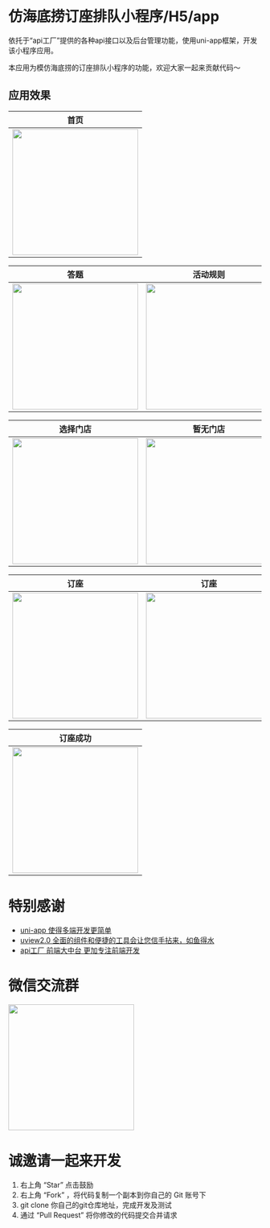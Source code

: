 # 仿海底捞订座排队小程序/H5/app

依托于“api工厂”提供的各种api接口以及后台管理功能，使用uni-app框架，开发该小程序应用。

本应用为模仿海底捞的订座排队小程序的功能，欢迎大家一起来贡献代码～

## 应用效果

| 首页
| :------:
| <img src="https://dcdn.it120.cc/2022/09/18/3c7798f5-c1dc-487a-a6bb-1dab4eda28d0.png" width="250px">

| 答题 | 活动规则
| :------: | :------: |
| <img src="https://dcdn.it120.cc/2022/09/20/1c7aab5a-d129-44b8-9240-9c52b9aa2190.png" width="250px"> | <img src="https://dcdn.it120.cc/2022/09/20/c6f47b07-59e2-46f1-9607-1cae3fa04f23.png" width="250px"> |

| 选择门店 | 暂无门店
| :------: | :------: |
| <img src="https://dcdn.it120.cc/2022/09/23/f652109e-b598-4eb2-b4d9-0c6cbdc32495.png" width="250px"> | <img src="https://dcdn.it120.cc/2022/09/23/814e4cf5-6c05-444d-b89c-f5ea9e0e5c92.png" width="250px"> |

| 订座 | 订座
| :------: | :------: |
| <img src="https://dcdn.it120.cc/2022/09/23/1a3a28be-4eae-435f-8aa2-c5913c7d9681.png" width="250px"> | <img src="https://dcdn.it120.cc/2022/09/23/74fb51ac-c78b-4ad5-b7f6-37a210255933.png" width="250px"> |

| 订座成功
| :------:
| <img src="https://dcdn.it120.cc/2022/09/23/b77d3177-5ef7-4d9e-9804-0a7a6a0f4a62.png" width="250px">

# 特别感谢

- [uni-app 使得多端开发更简单](hhttps://uniapp.dcloud.io/)
- [uview2.0 全面的组件和便捷的工具会让您信手拈来，如鱼得水](https://www.uviewui.com/)
- [api工厂 前端大中台 更加专注前端开发](https://www.it120.cc/)

# 微信交流群

<img src="https://dcdn.it120.cc/2022/09/18/5d107e9f-084c-4aff-a786-e989d4c549fc.png" width="250px">

# 诚邀请一起来开发

1. 右上角 “Star” 点击鼓励
2. 右上角 “Fork” ，将代码复制一个副本到你自己的 Git 账号下
3. git clone 你自己的git仓库地址，完成开发及测试
4. 通过 “Pull Request” 将你修改的代码提交合并请求
